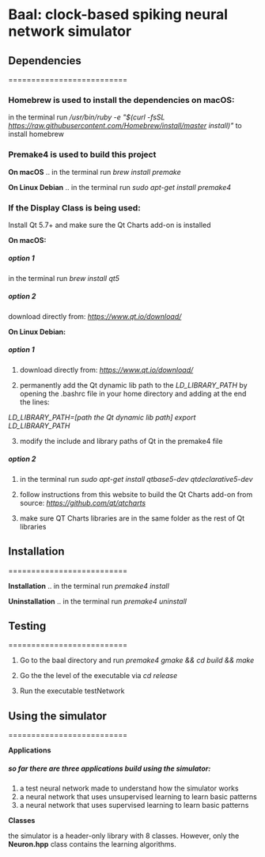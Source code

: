# Baal: clock-based spiking neural network simulator

## Dependencies
==========================

### Homebrew is used to install the dependencies on macOS:

in the terminal run */usr/bin/ruby -e \"\$(curl -fsSL
https://raw.githubusercontent.com/Homebrew/install/master install)\"*
to install homebrew

### Premake4 is used to build this project

**On macOS** ..
in the terminal run *brew install premake*

**On Linux Debian** ..
in the terminal run *sudo apt-get install premake4*

### If the Display Class is being used:

Install Qt 5.7+ and make sure the Qt Charts add-on is installed

**On macOS:**

##### option 1
in the terminal run *brew install qt5*

##### option 2
download directly from: *https://www.qt.io/download/*

**On Linux Debian:**

##### option 1

1. download directly from: *https://www.qt.io/download/*

2. permanently add the Qt dynamic lib path to the *LD\_LIBRARY\_PATH* by
opening the .bashrc file in your home directory and adding at the end
the lines:


*LD\_LIBRARY\_PATH=\[path the Qt dynamic lib path\]*
*export LD\_LIBRARY\_PATH*


3. modify the include and library paths of Qt in the premake4 file

##### option 2

1. in the terminal run *sudo apt-get install qtbase5-dev qtdeclarative5-dev*

2. follow instructions from this website to build the Qt Charts add-on
from source: *https://github.com/qt/qtcharts*

3. make sure QT Charts libraries are in the same folder as the rest of
Qt libraries

## Installation
==========================

**Installation** ..
in the terminal run *premake4 install*


**Uninstallation** ..
in the terminal run *premake4 uninstall*

## Testing
==========================

1. Go to the baal directory and run *premake4 gmake && cd build &&
    make*

2. Go the the level of the executable via *cd release* 

3. Run the executable testNetwork

## Using the simulator
==========================

**Applications**

##### so far there are three applications build using the simulator:

1. a test neural network made to understand how the simulator works
2. a neural network that uses unsupervised learning to learn basic patterns
3. a neural network that uses supervised learning to learn basic patterns

**Classes**

the simulator is a header-only library with 8 classes. However, only the **Neuron.hpp** class contains the learning algorithms. 